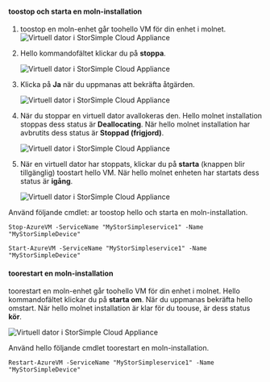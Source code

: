 #### <a name="toostop-and-start-a-cloud-appliance"></a>toostop och starta en moln-installation

1. toostop en moln-enhet går toohello VM för din enhet i molnet.
    ![Virtuell dator i StorSimple Cloud Appliance](./media/storsimple-8000-stop-restart-cloud-appliance/sca-stop-restart1.png)

2. Hello kommandofältet klickar du på **stoppa**.

    ![Virtuell dator i StorSimple Cloud Appliance](./media/storsimple-8000-stop-restart-cloud-appliance/sca-stop-restart2.png)

3. Klicka på **Ja** när du uppmanas att bekräfta åtgärden.

    ![Virtuell dator i StorSimple Cloud Appliance](./media/storsimple-8000-stop-restart-cloud-appliance/sca-stop-restart3.png)

4. När du stoppar en virtuell dator avallokeras den. Hello molnet installation stoppas dess status är **Deallocating**. När hello molnet installation har avbrutits dess status är **Stoppad (frigjord)**.

    ![Virtuell dator i StorSimple Cloud Appliance](./media/storsimple-8000-stop-restart-cloud-appliance/sca-stop-restart4.png)

5. När en virtuell dator har stoppats, klickar du på **starta** (knappen blir tillgänglig) toostart hello VM. När hello molnet enheten har startats dess status är **igång**.

    ![Virtuell dator i StorSimple Cloud Appliance](./media/storsimple-8000-stop-restart-cloud-appliance/sca-stop-restart5.png)

Använd följande cmdlet: ar toostop hello och starta en moln-installation.

`Stop-AzureVM -ServiceName "MyStorSimpleservice1" -Name "MyStorSimpleDevice"`

`Start-AzureVM -ServiceName "MyStorSimpleservice1" -Name "MyStorSimpleDevice"`

#### <a name="toorestart-a-cloud-appliance"></a>toorestart en moln-installation

toorestart en moln-enhet går toohello VM för din enhet i molnet. Hello kommandofältet klickar du på **starta om**. När du uppmanas bekräfta hello omstart. När hello molnet installation är klar för du toouse, är dess status **kör**.

![Virtuell dator i StorSimple Cloud Appliance](./media/storsimple-8000-stop-restart-cloud-appliance/sca-stop-restart6.png)

Använd hello följande cmdlet toorestart en moln-installation.

`Restart-AzureVM -ServiceName "MyStorSimpleservice1" -Name "MyStorSimpleDevice"`

